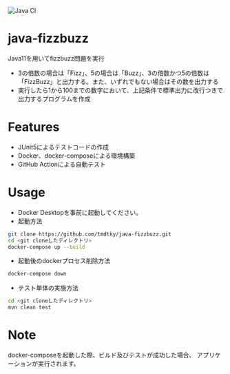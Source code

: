![Java CI](https://github.com/tmdtky/java-fizzbuzz/actions/workflows/java-ci.yml/badge.svg)

# java-fizzbuzz
Java11を用いてfizzbuzz問題を実行
- 3の倍数の場合は「Fizz」、5の場合は「Buzz」、3の倍数かつ5の倍数は「FizzBuzz」と出力する。また、いずれでもない場合はその数を出力する
- 実行したら1から100までの数字において、上記条件で標準出力に改行つきで出力するプログラムを作成

# Features
- JUnit5によるテストコードの作成
- Docker、docker-composeによる環境構築
- GitHub Actionによる自動テスト

# Usage
- Docker Desktopを事前に起動してください。
- 起動方法
```bash
git clone https://github.com/tmdtky/java-fizzbuzz.git
cd <git cloneしたディレクトリ>
docker-compose up --build
```
- 起動後のdockerプロセス削除方法
```bash
docker-compose down
```
- テスト単体の実施方法
```bash
cd <git cloneしたディレクトリ>
mvn clean test
```

# Note
docker-composeを起動した際、ビルド及びテストが成功した場合、
アプリケーションが実行されます。